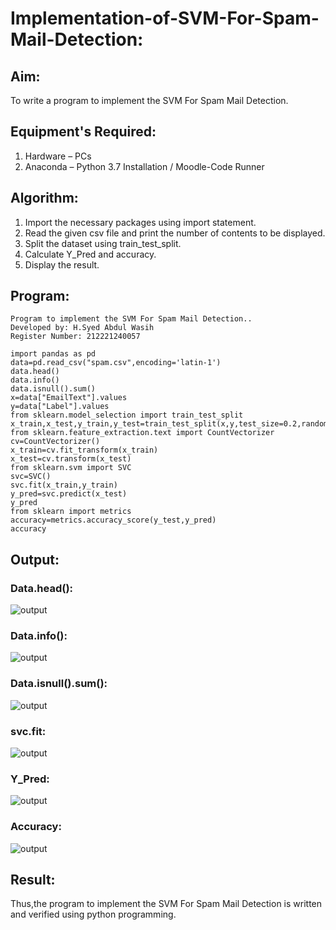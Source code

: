 # Implementation-of-SVM-For-Spam-Mail-Detection:

## Aim:
To write a program to implement the SVM For Spam Mail Detection.

## Equipment's Required:
1. Hardware – PCs
2. Anaconda – Python 3.7 Installation / Moodle-Code Runner

## Algorithm:

1. Import the necessary packages using import statement.
2. Read the given csv file and print the number of contents to be displayed.
3. Split the dataset using train_test_split.
4. Calculate Y_Pred and accuracy.
5. Display the result.

## Program:
~~~
Program to implement the SVM For Spam Mail Detection..
Developed by: H.Syed Abdul Wasih
Register Number: 212221240057 
~~~
~~~
import pandas as pd
data=pd.read_csv("spam.csv",encoding='latin-1')
data.head()
data.info()
data.isnull().sum()
x=data["EmailText"].values
y=data["Label"].values
from sklearn.model_selection import train_test_split 
x_train,x_test,y_train,y_test=train_test_split(x,y,test_size=0.2,random_state=0)
from sklearn.feature_extraction.text import CountVectorizer
cv=CountVectorizer()
x_train=cv.fit_transform(x_train)
x_test=cv.transform(x_test)
from sklearn.svm import SVC
svc=SVC()
svc.fit(x_train,y_train)
y_pred=svc.predict(x_test)
y_pred
from sklearn import metrics
accuracy=metrics.accuracy_score(y_test,y_pred)
accuracy
~~~
## Output:
### Data.head():
![output](./img/1.png)
### Data.info():
![output](./img/2.png)
### Data.isnull().sum():
![output](./img/3.png)
### svc.fit:
![output](./img/4.png)
### Y_Pred:
![output](./img/5.png)
### Accuracy:
![output](./img/6.png)


## Result:
Thus,the program to implement the SVM For Spam Mail Detection is written and verified using python programming.
